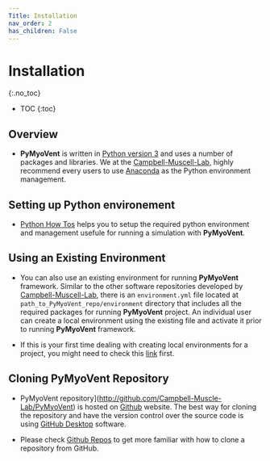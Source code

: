 ```yaml
---
Title: Installation
nav_order: 2
has_children: False
---
```

# Installation
{:.no_toc}

* TOC
{:toc}

## Overview

- **PyMyoVent** is written in [Python version 3](http://www.python.org) and uses a number of packages and libraries.
We at the [Campbell-Muscell-Lab](http://sites.google.com/g.uky.edu/campbellmusclelab), highly recommend every users to use [Anaconda](http://www.anaconda.org) as the Python environment management.


## Setting up Python environement

- [Python How Tos](http://campbell-muscle-lab.github.io/howtos_Python/) helps you to setup the required python environment and management usefule for running a simulation with **PyMyoVent**.

## Using an Existing Environment

- You can also use an existing environment for running **PyMyoVent** framework. Similar to the other software repositories developed by [Campbell-Muscell-Lab](http://sites.google.com/g.uky.edu/campbellmusclelab), there is an `environment.yml` file located at `path_to_PyMyoVent_repo/environment` directory that includes all the required packages for running **PyMyoVent** project. An individual user can create a local environment using the existing file and activate it prior to running **PyMyoVent** framework.

- If this is your first time dealing with creating local environments for a project, you might need to check this [link](http://campbell-muscle-lab.github.io/howtos_Python/pages/anaconda/anaconda.html#getting-started-with-environments) first.

## Cloning PyMyoVent Repository

- PyMyoVent repository](http://github.com/Campbell-Muscle-Lab/PyMyoVent) is hosted on [Github](http://github.com) website. The best way for cloning the repository and have the version control over the source code is using [GitHub Desktop](http://desktop.github.com/) software.  

- Please check [Github Repos](http://campbell-muscle-lab.github.io/howtos_GitHub/pages/github_repos/github_repos.html) to get more familiar with how to clone a repository from GitHub.
